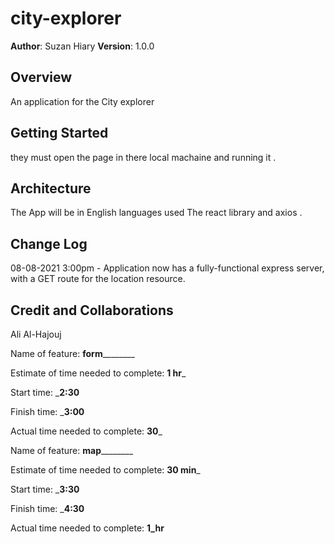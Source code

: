 # city-explorer

**Author**: Suzan Hiary
**Version**: 1.0.0 

## Overview
An application for the City explorer 

## Getting Started
they must open the page in there local machaine and running it .

## Architecture
The App will be in English languages used The react library and axios .

## Change Log
08-08-2021 3:00pm - Application now has a fully-functional express server, with a GET route for the location resource. 


## Credit and Collaborations
Ali Al-Hajouj



Name of feature: ____________form____________________

Estimate of time needed to complete: __1 hr___

Start time: ___2:30__

Finish time: ___3:00__

Actual time needed to complete: __30___



Name of feature: ____________map____________________

Estimate of time needed to complete: __30 min___

Start time: ___3:30__

Finish time: ___4:30__

Actual time needed to complete: __1_hr__